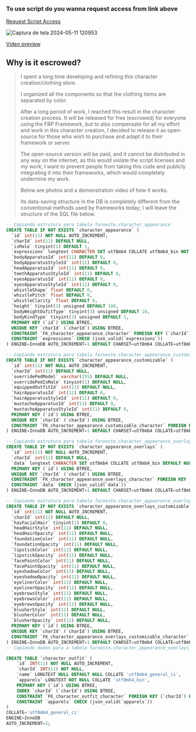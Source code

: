 ### To use script do you wanna request access from link above
[Request Script Access](https://nxtstudio.tebex.io/package/6263251)

![Captura de tela 2024-05-11 120953](https://github.com/Faroeste-Roleplay/frp_appearance/assets/29707143/c286c64b-08f5-4b61-bc83-1f3921e11b1f)

[Video preview](https://streamable.com/n49ivr)

## Why is it escrowed?
> I spent a long time developing and refining this character creation/clothing store.
> 
> I organized all the components so that the clothing items are separated by color.
> 
> After a long period of work, I reached this result in the character creation process.
> It will be released for free (escrowed) for everyone using the FRP Framework, but to also compensate for all my effort and work in this character creation, I decided to release it as open-source for those who wish to purchase and adapt it to their framework or server.
> 
> The open-source version will be paid, and it cannot be distributed in any way on the internet, as this would violate the script licenses and my work; I want to prevent people from taking this code and publicly integrating it into their frameworks, which would completely undermine my work.
> 
> Below are photos and a demonstration video of how it works.
> 
> Its data-saving structure in the DB is completely different from the conventional methods used by frameworks today;
> I will leave the structure of the SQL file below.


```sql
-- Copiando estrutura para tabela faroeste.character_appearance
CREATE TABLE IF NOT EXISTS `character_appearance` (
  `id` int(11) NOT NULL AUTO_INCREMENT,
  `charId` int(11) DEFAULT NULL,
  `isMale` tinyint(1) DEFAULT 1,
  `expressions` longtext CHARACTER SET utf8mb4 COLLATE utf8mb4_bin NOT NULL,
  `bodyApparatusId` int(11) DEFAULT 0,
  `bodyApparatusStyleId` int(11) DEFAULT 0,
  `headApparatusId` int(11) DEFAULT 0,
  `teethApparatusStyleId` int(11) DEFAULT 0,
  `eyesApparatusId` int(11) DEFAULT 0,
  `eyesApparatusStyleId` int(11) DEFAULT 0,
  `whistleShape` float DEFAULT 0,
  `whistlePitch` float DEFAULT 0,
  `whistleClarity` float DEFAULT 0,
  `height` tinyint(3) unsigned DEFAULT 180,
  `bodyWeightOufitType` tinyint(3) unsigned DEFAULT 10,
  `bodyKindType` tinyint(3) unsigned DEFAULT 1,
  PRIMARY KEY (`id`) USING BTREE,
  UNIQUE KEY `charId` (`charId`) USING BTREE,
  CONSTRAINT `FK_character_appearance_character` FOREIGN KEY (`charId`) REFERENCES `character` (`id`) ON DELETE CASCADE ON UPDATE CASCADE,
  CONSTRAINT `expressions` CHECK (json_valid(`expressions`))
) ENGINE=InnoDB AUTO_INCREMENT=1 DEFAULT CHARSET=utf8mb4 COLLATE=utf8mb4_general_ci;

-- Copiando estrutura para tabela faroeste.character_appearance_customizable
CREATE TABLE IF NOT EXISTS `character_appearance_customizable` (
  `id` int(11) NOT NULL AUTO_INCREMENT,
  `charId` int(11) DEFAULT NULL,
  `overridePedModel` varchar(255) DEFAULT NULL,
  `overridePedIsMale` tinyint(1) DEFAULT NULL,
  `equippedOutfitId` int(11) DEFAULT NULL,
  `hairApparatusId` int(11) DEFAULT 0,
  `hairApparatusStyleId` int(11) DEFAULT 0,
  `mustacheApparatusId` int(11) DEFAULT 0,
  `mustacheApparatusStyleId` int(11) DEFAULT 0,
  PRIMARY KEY (`id`) USING BTREE,
  UNIQUE KEY `charId` (`charId`) USING BTREE,
  CONSTRAINT `FK_character_appearance_customizable_character` FOREIGN KEY (`charId`) REFERENCES `character` (`id`) ON DELETE CASCADE ON UPDATE CASCADE
) ENGINE=InnoDB AUTO_INCREMENT=1 DEFAULT CHARSET=utf8mb4 COLLATE=utf8mb4_general_ci;

-- Copiando estrutura para tabela faroeste.character_appearance_overlays
CREATE TABLE IF NOT EXISTS `character_appearance_overlays` (
  `id` int(11) NOT NULL AUTO_INCREMENT,
  `charId` int(11) DEFAULT NULL,
  `data` longtext CHARACTER SET utf8mb4 COLLATE utf8mb4_bin DEFAULT NULL,
  PRIMARY KEY (`id`) USING BTREE,
  UNIQUE KEY `charId` (`charId`) USING BTREE,
  CONSTRAINT `FK_character_appearance_overlays_character` FOREIGN KEY (`charId`) REFERENCES `character` (`id`) ON DELETE CASCADE ON UPDATE CASCADE,
  CONSTRAINT `data` CHECK (json_valid(`data`))
) ENGINE=InnoDB AUTO_INCREMENT=1 DEFAULT CHARSET=utf8mb4 COLLATE=utf8mb4_general_ci;

-- Copiando estrutura para tabela faroeste.character_appearance_overlays_customizable
CREATE TABLE IF NOT EXISTS `character_appearance_overlays_customizable` (
  `id` int(11) NOT NULL AUTO_INCREMENT,
  `charId` int(11) DEFAULT NULL,
  `hasFacialHair` tinyint(1) DEFAULT 0,
  `headHairStyle` int(11) DEFAULT NULL,
  `headHairOpacity` int(11) DEFAULT NULL,
  `foundationColor` int(11) DEFAULT NULL,
  `foundationOpacity` int(11) DEFAULT NULL,
  `lipstickColor` int(11) DEFAULT NULL,
  `lipstickOpacity` int(11) DEFAULT NULL,
  `facePaintColor` int(11) DEFAULT NULL,
  `facePaintOpacity` int(11) DEFAULT NULL,
  `eyeshadowColor` int(11) DEFAULT NULL,
  `eyeshadowOpacity` int(11) DEFAULT NULL,
  `eyelinerColor` int(11) DEFAULT NULL,
  `eyelinerOpacity` int(11) DEFAULT NULL,
  `eyebrowsStyle` int(11) DEFAULT NULL,
  `eyebrowsColor` int(11) DEFAULT NULL,
  `eyebrowsOpacity` int(11) DEFAULT NULL,
  `blusherStyle` int(11) DEFAULT NULL,
  `blusherColor` int(11) DEFAULT NULL,
  `blusherOpacity` int(11) DEFAULT NULL,
  PRIMARY KEY (`id`) USING BTREE,
  UNIQUE KEY `charId` (`charId`) USING BTREE,
  CONSTRAINT `FK_character_appearance_overlays_customizable_character` FOREIGN KEY (`charId`) REFERENCES `character` (`id`) ON DELETE CASCADE ON UPDATE CASCADE
) ENGINE=InnoDB AUTO_INCREMENT=1 DEFAULT CHARSET=utf8mb4 COLLATE=utf8mb4_general_ci;
-- Copiando dados para a tabela faroeste.character_appearance_overlays_customizable: ~0 rows (aproximadamente)

CREATE TABLE `character_outfit` (
	`id` INT(11) NOT NULL AUTO_INCREMENT,
	`charId` INT(11) NOT NULL,
	`name` LONGTEXT NULL DEFAULT NULL COLLATE 'utf8mb4_general_ci',
	`apparels` LONGTEXT NOT NULL COLLATE 'utf8mb4_bin',
	PRIMARY KEY (`id`) USING BTREE,
	INDEX `charId` (`charId`) USING BTREE,
	CONSTRAINT `FK_character_outfit_character` FOREIGN KEY (`charId`) REFERENCES `character` (`id`) ON UPDATE CASCADE ON DELETE CASCADE,
	CONSTRAINT `apparels` CHECK (json_valid(`apparels`))
)
COLLATE='utf8mb4_general_ci'
ENGINE=InnoDB
AUTO_INCREMENT=1;
```
